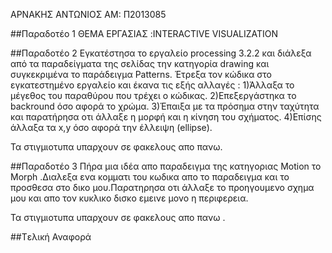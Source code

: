 
ΑΡΝΑΚΗΣ ΑΝΤΩΝΙΟΣ
ΑΜ: Π2013085

##Παραδοτέο 1
ΘΕΜΑ ΕΡΓΑΣΙΑΣ :INTERACTIVE VISUALIZATION



##Παραδοτέο 2
Εγκατέστησα το εργαλείο processing 3.2.2 και διάλεξα από τα παραδείγματα της σελίδας την κατηγορία drawing και συγκεκριμένα το παράδειγμα Patterns. Έτρεξα τον κώδικα στο εγκατεστημένο εργαλείο και έκανα τις εξής αλλαγές :
1)Άλλαξα το μέγεθος του παραθύρου που τρέχει ο κώδικας.
2)Επεξεργάστηκα το backround όσο αφορά το χρώμα.
3)Έπαιξα με τα πρόσημα στην ταχύτητα και παρατήρησα οτι άλλαξε η μορφή και η κίνηση του σχήματος.
4)Επίσης άλλαξα τα x,y όσο αφορά την έλλειψη (ellipse).

Τα στιγμιοτυπα υπαρχουν σε φακελους απο πανω.




##Παραδοτέο 3
Πήρα μια ιδέα απο παραδειγμα της κατηγοριας Motion το Morph .Διαλεξα ενα κομματι του κωδικα απο το παραδειγμα και το προσθεσα στο δικο μου.Παρατηρησα οτι άλλαξε το προηγουμενο σχημα μου και απο τον κυκλικο δισκο εμεινε μονο η περιφερεια.

Τα στιγμιοτυπα υπαρχουν σε φακελους απο πανω .




##Tελική Αναφορά
